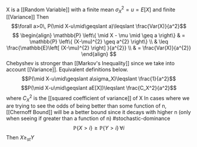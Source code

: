 X is a  [[Random Variable]] with a finite mean $\sigma_X^2=u = E[X]$ and finite [[Variance]]
Then $$\forall a>0\, P(\mid X-u\mid\geqslant a)\leqslant \frac{Var(X)}{a^2}$$
$$
\begin{align}
	\mathbb{P} \left\{ \mid X - \mu \mid \geq a \right\}  & = \mathbb{P} \left\{ (X-\mu)^{2} \geq a^{2} \right\}  \\
& \leq \frac{\mathbb{E}\left[ (X-\mu)^{2} \right] }{a^{2}} \\
& = \frac{Var(X)}{a^{2}}
\end{align}
$$
Chebyshev is stronger than [[Markov's Inequality]] since we take into account [[Variance]]. Equivalent definitions below.
$$P(\mid X-u\mid\geqslant a\sigma_X)\leqslant \frac{1}{a^2}$$
$$P(\mid X-u\mid\geqslant aE[X])\leqslant \frac{C_X^2}{a^2}$$
where $C^2_X$ is the [[squared coefficient of variance]] of X
In cases where we are trying to see the odds of being better than some function of n,
[[Chernoff Bound]] will be a better bound since it decays with higher n (only when seeing if greater than a function of n)
#stochastic-dominance
$$
\mathbb{P} \left\{ X > i \right\} \geq \mathbb{P} \left\{ Y > i \right\}\, \forall i
$$
Then $X \geq_{st} Y$

